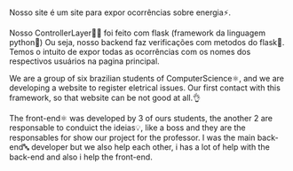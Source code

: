 Nosso site é um site para expor ocorrências sobre energia⚡.


Nosso ControllerLayer🧑‍💻 foi feito com flask (framework da linguagem python🐍)
Ou seja, nosso backend faz verificações com metodos do flask💫.
Temos o intuito de expor todas as ocorrências com os nomes dos respectivos usuários na pagina principal.


We are a group of six brazilian students of ComputerScience⚛️, and we are developing a website to register eletrical issues.
Our first contact with this framework, so that website can be not good at all.👌

The front-end⚛️ was developed by 3 of ours students, the another 2 are responsable to conduict the ideias💡, like a boss and they are the responsables for show our project for the professor.
I was the main back-end🔤 developer but we also help each other, i has a lot of help with the back-end and also i help the front-end.
